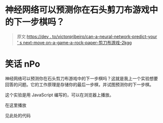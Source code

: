 # 神经网络可以预测你在石头剪刀布游戏中的下一步棋吗？

> 原文:[https://dev . to/victorqribeiro/can-a-neural-network-predict-your ' s next-move on-a-game-a-rock-paper-剪刀布游戏-2kgg](https://dev.to/victorqribeiro/can-a-neural-network-predict-your-next-move-on-a-game-of-rock-paper-and-scissors-2kgg)

# [](#jokenpo)笑话 nPo

神经网络可以预测你在石头剪刀布游戏中的下一步棋吗？这就是我上一个实验想要回答的问题。它的工作原理是存储你的最后一步棋，并试图预测你的下一步棋。

这个实验是用 JavaScript 编写的，可以在浏览器上播放。

在这里播放

见此处的代码